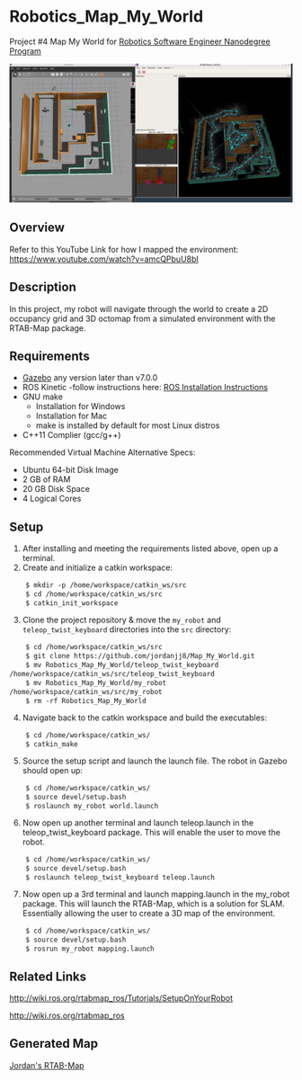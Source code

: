 # Robotics_Map_My_World
Project #4 Map My World for [Robotics Software Engineer Nanodegree Program](https://www.udacity.com/course/robotics-software-engineer--nd209)

![Mapping Using RTAB-Map](https://github.com/jordanjj8/Robotics_Map_My_World/blob/master/End.JPG)

## Overview 
Refer to this YouTube Link for how I mapped the environment: https://www.youtube.com/watch?v=amcQPbuU8bI

## Description
In this project, my robot will navigate through the world to create a 2D occupancy grid and 3D octomap from a simulated environment with the RTAB-Map package.

## Requirements 
* [Gazebo](http://gazebosim.org/) any version later than v7.0.0 
* ROS Kinetic -follow instructions here: [ROS Installation Instructions](http://wiki.ros.org/ROS/Installation)
* GNU make 
  - Installation for Windows 
  - Installation for Mac
  - make is installed by default for most Linux distros 
* C++11 Complier (gcc/g++)

Recommended Virtual Machine Alternative Specs:
* Ubuntu 64-bit Disk Image 
* 2 GB of RAM 
* 20 GB Disk Space
* 4 Logical Cores 

## Setup
1. After installing and meeting the requirements listed above, open up a terminal.
2. Create and initialize a catkin workspace:
``` 
    $ mkdir -p /home/workspace/catkin_ws/src
    $ cd /home/workspace/catkin_ws/src
    $ catkin_init_workspace
```
3. Clone the project repository & move the `my_robot` and `teleop_twist_keyboard` directories into the `src` directory:
```
    $ cd /home/workspace/catkin_ws/src
    $ git clone https://github.com/jordanjj8/Map_My_World.git
    $ mv Robotics_Map_My_World/teleop_twist_keyboard /home/workspace/catkin_ws/src/teleop_twist_keyboard 
    $ mv Robotics_Map_My_World/my_robot /home/workspace/catkin_ws/src/my_robot
    $ rm -rf Robotics_Map_My_World
```
4. Navigate back to the catkin workspace and build the executables:
```
    $ cd /home/workspace/catkin_ws/
    $ catkin_make
```
5. Source the setup script and launch the launch file. The robot in Gazebo should open up:
``` 
    $ cd /home/workspace/catkin_ws/
    $ source devel/setup.bash
    $ roslaunch my_robot world.launch 
```
6. Now open up another terminal and launch teleop.launch in the teleop_twist_keyboard package. This will enable the user to move the robot.
```
    $ cd /home/workspace/catkin_ws/
    $ source devel/setup.bash
    $ roslaunch teleop_twist_keyboard teleop.launch
```
7. Now open up a 3rd terminal and launch mapping.launch in the my_robot package. This will launch the RTAB-Map, which is a solution for SLAM. Essentially allowing the user to create a 3D map of the environment. 
```
    $ cd /home/workspace/catkin_ws/
    $ source devel/setup.bash
    $ rosrun my_robot mapping.launch
```
## Related Links
http://wiki.ros.org/rtabmap_ros/Tutorials/SetupOnYourRobot

http://wiki.ros.org/rtabmap_ros

## Generated Map
[Jordan's RTAB-Map](https://drive.google.com/file/d/1ri2tReLaP2ABAebjvOoi2olMTl1NMBm1/view?usp=sharing)
